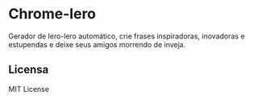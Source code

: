 # Chrome-lero
Gerador de lero-lero automático, crie frases inspiradoras, inovadoras e estupendas e deixe seus amigos morrendo de inveja.

## Licensa
MIT License
